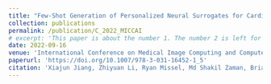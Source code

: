 ```yaml
---
title: "Few-Shot Generation of Personalized Neural Surrogates for Cardiac Simulation via Bayesian Meta-learning"
collection: publications
permalink: /publication/C_2022_MICCAI
# excerpt: 'This paper is about the number 1. The number 2 is left for future work.'
date: 2022-09-16
venue: 'International Conference on Medical Image Computing and Computer-Assisted Intervention (MICCAI)'
paperurl: 'https://doi.org/10.1007/978-3-031-16452-1_5'
citation: 'Xiajun Jiang, Zhiyuan Li, Ryan Missel, Md Shakil Zaman, Brian Zenger, Wilson W Good, Rob S MacLeod, John L Sapp, Linwei Wang. Few-shot Generation of Personalized Neural Surrogates for Cardiac Simulation via Bayesian Meta-Learning. In International Conference on Medical Image Computing and Computer-Assisted Intervention (MICCAI). Springer, pp. 46-56, 2022.'
---
```

